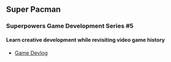## Super Pacman
### Superpowers Game Development Series #5
#### Learn creative development while revisiting video game history

* [Game Devlog](ch0.md)